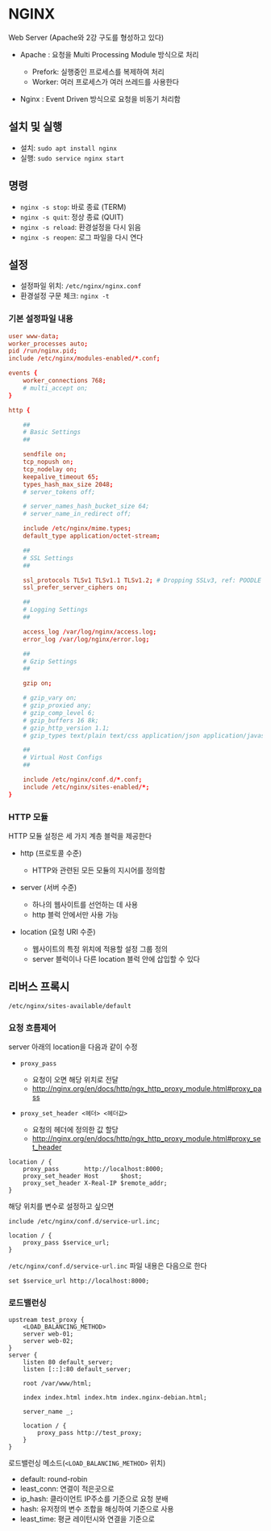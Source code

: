 # NGINX

Web Server (Apache와 2강 구도를 형성하고 있다)

- Apache : 요청을 Multi Processing Module 방식으로 처리
  - Prefork: 실행중인 프로세스를 복제하여 처리
  - Worker: 여러 프로세스가 여러 쓰레드를 사용한다

- Nginx : Event Driven 방식으로 요청을 비동기 처리함

## 설치 및 실행

- 설치: `sudo apt install nginx`
- 실행: `sudo service nginx start`

## 명령

- `nginx -s stop`: 바로 종료 (TERM)
- `nginx -s quit`: 정상 종료 (QUIT)
- `nginx -s reload`: 환경설정을 다시 읽음
- `nginx -s reopen`: 로그 파일을 다시 연다

## 설정

- 설정파일 위치: `/etc/nginx/nginx.conf`
- 환경설정 구문 체크: `nginx -t`

### 기본 설정파일 내용

```conf
user www-data;
worker_processes auto;
pid /run/nginx.pid;
include /etc/nginx/modules-enabled/*.conf;

events {
    worker_connections 768;
    # multi_accept on;
}

http {

    ##
    # Basic Settings
    ##

    sendfile on;
    tcp_nopush on;
    tcp_nodelay on;
    keepalive_timeout 65;
    types_hash_max_size 2048;
    # server_tokens off;

    # server_names_hash_bucket_size 64;
    # server_name_in_redirect off;

    include /etc/nginx/mime.types;
    default_type application/octet-stream;

    ##
    # SSL Settings
    ##

    ssl_protocols TLSv1 TLSv1.1 TLSv1.2; # Dropping SSLv3, ref: POODLE
    ssl_prefer_server_ciphers on;

    ##
    # Logging Settings
    ##

    access_log /var/log/nginx/access.log;
    error_log /var/log/nginx/error.log;

    ##
    # Gzip Settings
    ##

    gzip on;

    # gzip_vary on;
    # gzip_proxied any;
    # gzip_comp_level 6;
    # gzip_buffers 16 8k;
    # gzip_http_version 1.1;
    # gzip_types text/plain text/css application/json application/javascript text/xml application/xml application/xml+rss text/javascript;

    ##
    # Virtual Host Configs
    ##

    include /etc/nginx/conf.d/*.conf;
    include /etc/nginx/sites-enabled/*;
}
```

### HTTP 모듈

HTTP 모듈 설정은 세 가지 계층 블럭을 제공한다

- http (프로토콜 수준)
  - HTTP와 관련된 모든 모듈의 지시어를 정의함

- server (서버 수준)
  - 하나의 웹사이트를 선언하는 데 사용
  - http 블럭 안에서만 사용 가능

- location (요청 URI 수준)
  - 웹사이트의 특정 위치에 적용할 설정 그룹 정의
  - server 블럭이나 다른 location 블럭 안에 삽입할 수 있다

## 리버스 프록시

`/etc/nginx/sites-available/default`

### 요청 흐름제어

server 아래의 location을 다음과 같이 수정

- `proxy_pass`
  - 요청이 오면 해당 위치로 전달
  - <http://nginx.org/en/docs/http/ngx_http_proxy_module.html#proxy_pass>

- `proxy_set_header <헤더> <헤더값>`
  - 요청의 헤더에 정의한 값 할당
  - <http://nginx.org/en/docs/http/ngx_http_proxy_module.html#proxy_set_header>

```text
location / {
    proxy_pass       http://localhost:8000;
    proxy_set_header Host      $host;
    proxy_set_header X-Real-IP $remote_addr;
}
```

해당 위치를 변수로 설정하고 싶으면

```text
include /etc/nginx/conf.d/service-url.inc;

location / {
    proxy_pass $service_url;
}
```

`/etc/nginx/conf.d/service-url.inc` 파일 내용은 다음으로 한다

```text
set $service_url http://localhost:8000;
```

### 로드밸런싱

```text
upstream test_proxy {
    <LOAD_BALANCING_METHOD>
    server web-01;
    server web-02;
}
server {
    listen 80 default_server;
    listen [::]:80 default_server;

    root /var/www/html;

    index index.html index.htm index.nginx-debian.html;

    server_name _;

    location / {
        proxy_pass http://test_proxy;
    }
}
```

로드밸런싱 메소드(`<LOAD_BALANCING_METHOD>` 위치)

- default: round-robin
- least_conn: 연결이 적은곳으로
- ip_hash: 클라이언트 IP주소를 기준으로 요청 분배
- hash: 유저정의 변수 조합을 해싱하여 기준으로 사용
- least_time: 평균 레이턴시와 연결을 기준으로
